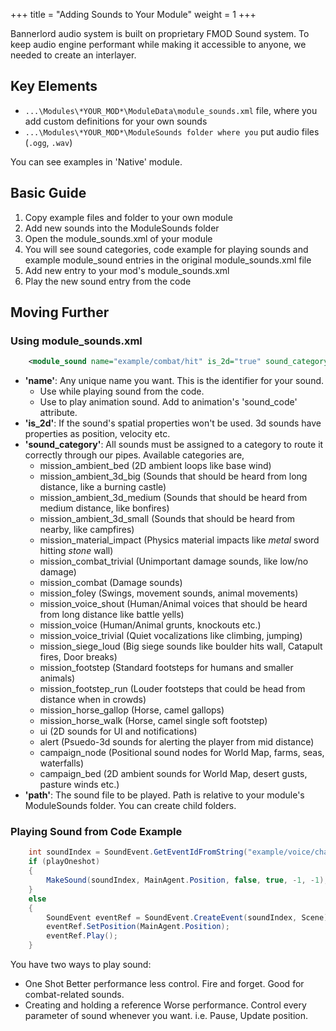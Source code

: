 +++
title = "Adding Sounds to Your Module"
weight = 1
+++

Bannerlord audio system is built on proprietary FMOD Sound system.
To keep audio engine performant while making it accessible to anyone, we needed to create an interlayer.

## Key Elements

* `...\Modules\*YOUR_MOD*\ModuleData\module_sounds.xml` file, where you add custom definitions for your own sounds
* `...\Modules\*YOUR_MOD*\ModuleSounds folder where you` put audio files (`.ogg`, `.wav`)

You can see examples in 'Native' module.

## Basic Guide

1. Copy example files and folder to your own module
2. Add new sounds into the ModuleSounds folder
3. Open the module_sounds.xml of your module
4. You will see sound categories, code example for playing sounds and example module_sound entries in the original module_sounds.xml file
5. Add new entry to your mod's module_sounds.xml
6. Play the new sound entry from the code

## Moving Further

### Using module_sounds.xml

```xml
    <module_sound name="example/combat/hit" is_2d="true" sound_category="mission_combat" path="example_sound_modders.ogg" />
```

* **'name'**: Any unique name you want. This is the identifier for your sound.
    - Use while playing sound from the code.
    - Use to play animation sound. Add to animation's 'sound_code' attribute.
* **'is_2d'**: If the sound's spatial properties won't be used. 3d sounds have properties as position, velocity etc.
* **'sound_category'**: All sounds must be assigned to a category to route it correctly through our pipes. Available categories are,
    - mission_ambient_bed (2D ambient loops like base wind)
    - mission_ambient_3d_big (Sounds that should be heard from long distance, like a burning castle)
    - mission_ambient_3d_medium (Sounds that should be heard from medium distance, like bonfires)
    - mission_ambient_3d_small (Sounds that should be heard from nearby, like campfires)
    - mission_material_impact (Physics material impacts like *metal* sword hitting *stone* wall)
    - mission_combat_trivial (Unimportant damage sounds, like low/no damage)
    - mission_combat (Damage sounds)
    - mission_foley (Swings, movement sounds, animal movements)
    - mission_voice_shout (Human/Animal voices that should be heard from long distance like battle yells)
    - mission_voice (Human/Animal grunts, knockouts etc.)
    - mission_voice_trivial (Quiet vocalizations like climbing, jumping)
    - mission_siege_loud (Big siege sounds like boulder hits wall, Catapult fires, Door breaks)
    - mission_footstep (Standard footsteps for humans and smaller animals)
    - mission_footstep_run (Louder footsteps that could be head from distance when in crowds)
    - mission_horse_gallop (Horse, camel gallops)
    - mission_horse_walk (Horse, camel single soft footstep)
    - ui (2D sounds for UI and notifications)
    - alert (Psuedo-3d sounds for alerting the player from mid distance)
    - campaign_node (Positional sound nodes for World Map, farms, seas, waterfalls)
    - campaign_bed (2D ambient sounds for World Map, desert gusts, pasture winds etc.)
* **'path'**: The sound file to be played. Path is relative to your module's ModuleSounds folder. You can create child folders.


### Playing Sound from Code Example

```C#
    int soundIndex = SoundEvent.GetEventIdFromString("example/voice/charge"); //to avoid string operations in runtime soundIndex can be cached.
    if (playOneshot)
    {
        MakeSound(soundIndex, MainAgent.Position, false, true, -1, -1); //plays one shot sound at position with given parameters.
    }
    else
    {
        SoundEvent eventRef = SoundEvent.CreateEvent(soundIndex, Scene); //get a reference to sound and update parameters later.
        eventRef.SetPosition(MainAgent.Position);
        eventRef.Play();
    }
```

You have two ways to play sound:

* One Shot
    Better performance less control. Fire and forget. Good for combat-related sounds.
* Creating and holding a reference
    Worse performance. Control every parameter of sound whenever you want. i.e. Pause, Update position.